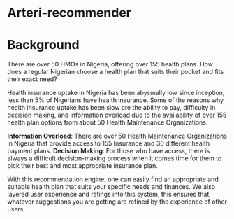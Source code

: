 # Arteri-recommender
# Background
There are over 50 HMOs in Nigeria, offering over 155 health plans. How does a regular Nigerian choose a health plan that suits their pocket and fits their exact need?

Health insurance uptake in Nigeria has been abysmally low since inception, less than 5% of Nigerians have health insurance. Some of the reasons why health insurance uptake has been slow are the ability to pay, difficulty in decision making, and information overload due to the availability of over 155 health plan options from about 50 Health Maintenance Organizations.

**Information Overload**: There are over 50 Health Maintenance Organizations in Nigeria that provide access to 155 Insurance and 30 different health payment plans.
**Decision Making**: For those who have access, there is always a difficult decision-making process when it comes time for them to pick their best and most appropriate insurance plan.

With this recommendation engine, one can easily find an appropriate and suitable health plan that suits your specific needs and finances. We also layered user experience and ratings into this system, this ensures that whatever suggestions you are getting are refined by the experience of other users.
